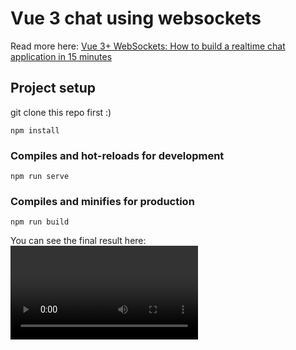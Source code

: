 # Vue 3 chat using websockets

Read more here: 
[Vue 3+ WebSockets: How to build a realtime chat application in 15 minutes](https://medium.com/@ldanadrian/vue-3-websockets-how-to-build-a-realtime-chat-application-in-15-minutes-3b6a8ae5c08b)

## Project setup
git clone this repo first :)

```
npm install
```

### Compiles and hot-reloads for development
```
npm run serve
```

### Compiles and minifies for production
```
npm run build
```

You can see the final result here:
<video src="https://www.youtube.com/watch?v=UYe_P7RNaGg">


